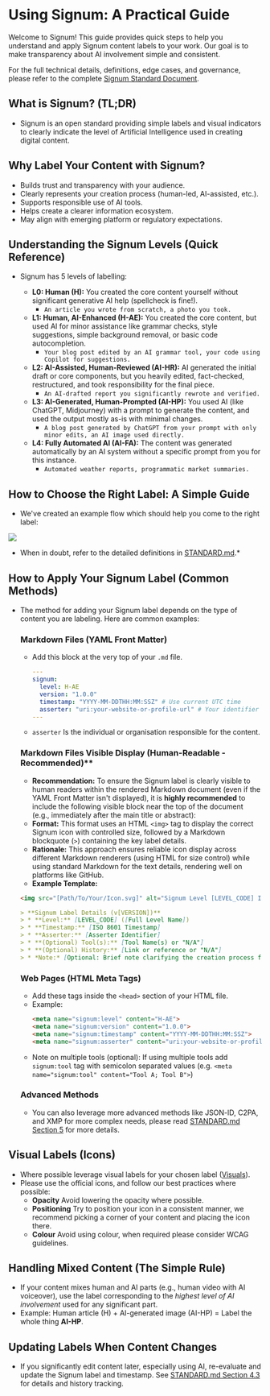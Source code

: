 # Using Signum: A Practical Guide

Welcome to Signum! This guide provides quick steps to help you understand and apply Signum content labels to your work. Our goal is to make transparency about AI involvement simple and consistent.

For the full technical details, definitions, edge cases, and governance, please refer to the complete [Signum Standard Document](docs/STANDARD.md).

## What is Signum? (TL;DR)
* Signum is an open standard providing simple labels and visual indicators to clearly indicate the level of Artificial Intelligence used in creating digital content.

## Why Label Your Content with Signum?
* Builds trust and transparency with your audience.
* Clearly represents your creation process (human-led, AI-assisted, etc.).
* Supports responsible use of AI tools.
* Helps create a clearer information ecosystem.
* May align with emerging platform or regulatory expectations.

## Understanding the Signum Levels (Quick Reference)
* Signum has 5 levels of labelling:

    * **L0: Human (H):** You created the core content yourself without significant generative AI help (spellcheck is fine!). 
        * `An article you wrote from scratch, a photo you took.`
    * **L1: Human, AI-Enhanced (H-AE):** You created the core content, but used AI for minor assistance like grammar checks, style suggestions, simple background removal, or basic code autocompletion. 
        * `Your blog post edited by an AI grammar tool, your code using Copilot for suggestions.`
    * **L2: AI-Assisted, Human-Reviewed (AI-HR):** AI generated the initial draft or core components, but you heavily edited, fact-checked, restructured, and took responsibility for the final piece. 
        * `An AI-drafted report you significantly rewrote and verified.`
    * **L3: AI-Generated, Human-Prompted (AI-HP):** You used AI (like ChatGPT, Midjourney) with a prompt to generate the content, and used the output mostly as-is with minimal changes. 
        * `A blog post generated by ChatGPT from your prompt with only minor edits, an AI image used directly.`
    * **L4: Fully Automated AI (AI-FA):** The content was generated automatically by an AI system without a specific prompt from you for this instance. 
        * `Automated weather reports, programmatic market summaries.`

## How to Choose the Right Label: A Simple Guide

* We've created an example flow which should help you come to the right label:

[![](https://mermaid.ink/img/pako:eNplk-1umzAYRm_FclWpjSCBAEnDpk5ekjaV2q1tulXb0h8OvASrxkbG9GMo9z4T0hY0kJAt_D7n-KvCkYwBh3ijaJ6iu9lKIPOQo6WmSh8j2z5FN271o4AYnYMgF2hZrgtNhWZPwF9RIhWaSgXmIzQI_WX7qUm4cU0t-iZ3CZfkT693SdfA0aLXQ5_XanCKFmVGxUNn-C8oGuKwMqRbyQFdK5ZRxQzqigkDI0XBan4ESIomoxG4l-rxgz5sx11-_cDbZN41sBC5sOcirSPjh0793v7Gq5ZsI1jCIjPvPfMWnhg8D-Yx04OflLOYamaEZGLi0PdS52VrLbyOzfTdxpAXt-86ptfMDmKrodgNpeXltb38asYURNoszrWSWW4Ka3q9J3cpK9Ayh6i2_n9z_I7QrCN03RYyew6KtozeQA-dqLd9nreTzsh70lnJjSQptcxoY1nX1wmHh2ipXzkTm513wgTliNcRBTq6n5JzRIjxz3LOzOJbSAA1h4CQ4wYfcVoUM0iawgadMM7Dg8SpX6vQSj5CeOB53r5tP7NYp6Gbv1iR5FI1_xKzRPYzsE2qw7XkMbbMlWAxDhPKC7BwBiqjdR9XNXmFdQoZrHBomjFVjyu8EltTlFPxW8oMh1qVpkzJcpO-dcrcnBKYMWou28cIEDGoqSyFxuHEn-wicFjhFxwOnWHfPwlGY3cyGTtjx7PwKw7tIOiPxoEX-I7jTZzRMNha-O8O6vYd92TsnQRO4AaOP_aD7T8XWC34?type=png)](https://mermaid.live/edit#pako:eNplk-1umzAYRm_FclWpjSCBAEnDpk5ekjaV2q1tulXb0h8OvASrxkbG9GMo9z4T0hY0kJAt_D7n-KvCkYwBh3ijaJ6iu9lKIPOQo6WmSh8j2z5FN271o4AYnYMgF2hZrgtNhWZPwF9RIhWaSgXmIzQI_WX7qUm4cU0t-iZ3CZfkT693SdfA0aLXQ5_XanCKFmVGxUNn-C8oGuKwMqRbyQFdK5ZRxQzqigkDI0XBan4ESIomoxG4l-rxgz5sx11-_cDbZN41sBC5sOcirSPjh0793v7Gq5ZsI1jCIjPvPfMWnhg8D-Yx04OflLOYamaEZGLi0PdS52VrLbyOzfTdxpAXt-86ptfMDmKrodgNpeXltb38asYURNoszrWSWW4Ka3q9J3cpK9Ayh6i2_n9z_I7QrCN03RYyew6KtozeQA-dqLd9nreTzsh70lnJjSQptcxoY1nX1wmHh2ipXzkTm513wgTliNcRBTq6n5JzRIjxz3LOzOJbSAA1h4CQ4wYfcVoUM0iawgadMM7Dg8SpX6vQSj5CeOB53r5tP7NYp6Gbv1iR5FI1_xKzRPYzsE2qw7XkMbbMlWAxDhPKC7BwBiqjdR9XNXmFdQoZrHBomjFVjyu8EltTlFPxW8oMh1qVpkzJcpO-dcrcnBKYMWou28cIEDGoqSyFxuHEn-wicFjhFxwOnWHfPwlGY3cyGTtjx7PwKw7tIOiPxoEX-I7jTZzRMNha-O8O6vYd92TsnQRO4AaOP_aD7T8XWC34)

* When in doubt, refer to the detailed definitions in [STANDARD.md](STANDARD.md#3-signum-label-categories).*

## How to Apply Your Signum Label (Common Methods)
* The method for adding your Signum label depends on the type of content you are labeling. Here are common examples:

    ### Markdown Files (YAML Front Matter)
    * Add this block at the very top of your `.md` file.
        ```yaml
        ---
        signum:
          level: H-AE
          version: "1.0.0"
          timestamp: "YYYY-MM-DDTHH:MM:SSZ" # Use current UTC time
          asserter: "uri:your-website-or-profile-url" # Your identifier
        ---
        ```
    * `asserter` Is the individual or organisation responsible for the content.

    ### Markdown Files  Visible Display (Human-Readable - Recommended)**
     * **Recommendation:** To ensure the Signum label is clearly visible to human readers within the rendered Markdown document (even if the YAML Front Matter isn't displayed), it is **highly recommended** to include the following visible block near the top of the document (e.g., immediately after the main title or abstract):
    * **Format:** This format uses an HTML `<img>` tag to display the correct Signum icon with controlled size, followed by a Markdown blockquote (`>`) containing the key label details.
    * **Rationale:** This approach ensures reliable icon display across different Markdown renderers (using HTML for size control) while using standard Markdown for the text details, rendering well on platforms like GitHub.
    * **Example Template:**

    ```markdown
    <img src="[Path/To/Your/Icon.svg]" alt="Signum Level [LEVEL_CODE] Icon" title="Signum: [Full Level Name] (Level [LEVEL_CODE])" width="32" height="32" style="margin-bottom: 0.5em;"> 

    > **Signum Label Details (v[VERSION])**
    > * **Level:** [LEVEL_CODE] ([Full Level Name])
    > * **Timestamp:** [ISO 8601 Timestamp] 
    > * **Asserter:** [Asserter Identifier]
    > * **(Optional) Tool(s):** [Tool Name(s) or "N/A"]
    > * **(Optional) History:** [Link or reference or "N/A"]
    > * *Note:* [Optional: Brief note clarifying the creation process for this specific content]
    ```
    
    ### Web Pages (HTML Meta Tags)
    * Add these tags inside the `<head>` section of your HTML file.
    * Example:
        ```html
        <meta name="signum:level" content="H-AE">
        <meta name="signum:version" content="1.0.0">
        <meta name="signum:timestamp" content="YYYY-MM-DDTHH:MM:SSZ">
        <meta name="signum:asserter" content="uri:your-website-or-profile-url">
        ```
    * Note on multiple tools (optional): If using multiple tools add `signum:tool` tag with semicolon separated values (e.g. `<meta name="signum:tool" content="Tool A; Tool B">`)

    ### Advanced Methods
    * You can also leverage more advanced methods like JSON-lD, C2PA, and XMP for more complex needs, please read [STANDARD.md Section 5](STANDARD.md#5-technical-specification-metadata-embedding) for more details.

## Visual Labels (Icons)
* Where possible leverage visual labels for your chosen label ([Visuals](./assets/visuals)).
* Please use the official icons, and follow our best practices where possible:
    * **Opacity** Avoid lowering the opacity where possible.
    * **Positioning** Try to position your icon in a consistent manner, we recommend picking a corner of your content and placing the icon there.
    * **Colour** Avoid using colour, when required please consider WCAG guidelines.

## Handling Mixed Content (The Simple Rule)
* If your content mixes human and AI parts (e.g., human video with AI voiceover), use the label corresponding to the *highest level of AI involvement* used for any significant part.
* Example: Human article (H) + AI-generated image (AI-HP) = Label the whole thing **AI-HP**.

## Updating Labels When Content Changes
* If you significantly edit content later, especially using AI, re-evaluate and update the Signum label and timestamp. See [STANDARD.md Section 4.3](STANDARD.md#43-labeling-modified-content) for details and history tracking.

